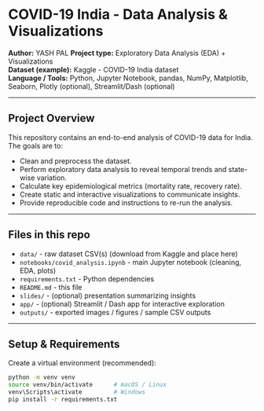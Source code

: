 # COVID-19 India - Data Analysis & Visualizations

**Author:** YASH PAL
**Project type:** Exploratory Data Analysis (EDA) + Visualizations  
**Dataset (example):** Kaggle - COVID-19 India dataset  
**Language / Tools:** Python, Jupyter Notebook, pandas, NumPy, Matplotlib, Seaborn, Plotly (optional), Streamlit/Dash (optional)

---

## Project Overview

This repository contains an end-to-end analysis of COVID-19 data for India. The goals are to:

- Clean and preprocess the dataset.
- Perform exploratory data analysis to reveal temporal trends and state-wise variation.
- Calculate key epidemiological metrics (mortality rate, recovery rate).
- Create static and interactive visualizations to communicate insights.
- Provide reproducible code and instructions to re-run the analysis.

---

## Files in this repo

- `data/` - raw dataset CSV(s) (download from Kaggle and place here)
- `notebooks/covid_analysis.ipynb` - main Jupyter notebook (cleaning, EDA, plots)
- `requirements.txt` - Python dependencies
- `README.md` - this file
- `slides/` - (optional) presentation summarizing insights
- `app/` - (optional) Streamlit / Dash app for interactive exploration
- `outputs/` - exported images / figures / sample CSV outputs

---

## Setup & Requirements

Create a virtual environment (recommended):

```bash
python -m venv venv
source venv/bin/activate      # macOS / Linux
venv\Scripts\activate         # Windows
pip install -r requirements.txt

